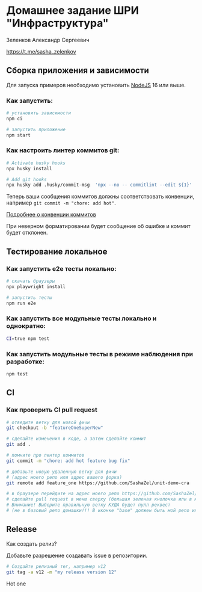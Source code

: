 # Домашнее задание ШРИ "Инфраструктура"

Зеленков Александр Сергеевич

https://t.me/sasha_zelenkov

## Сборка приложения и зависимости

Для запуска примеров необходимо установить [NodeJS](https://nodejs.org/en/download/) 16 или выше.

### Как запустить:

```sh
# установить зависимости
npm ci

# запустить приложение
npm start
```
### Как настроить линтер коммитов git:

```sh
# Activate husky hooks
npx husky install

# Add git hooks
npx husky add .husky/commit-msg  'npx --no -- commitlint --edit ${1}'
```
Теперь ваши сообщения коммитов должны соответствовать конвенции, например `git commit -m "chore: add hot"`.

[Подробнее о конвенции коммитов](https://www.conventionalcommits.org/en/v1.0.0/)

При неверном форматировании будет сообщение об ошибке и коммит будет отклонен.

## Тестирование локальное

### Как запустить e2e тесты локально:

```sh
# скачать браузеры
npx playwright install

# запустить тесты
npm run e2e
```
### Как запустить все модульные тесты локально и однократно:

```sh
CI=true npm test
```

### Как запустить модульные тесты в режиме наблюдения при разработке:

```sh
npm test
```

## CI

### Как проверить CI pull request

```sh
# отведите ветку для новой фичи
git checkout -b "featureOneSuperNew"

# сделайте изменения в коде, а затем сделайте коммит
git add .

# помните про линтер коммитов
git commit -m "chore: add hot feature bug fix"

# добавьте новую удаленную ветку для фичи 
# (адрес моего репо или адрес вашего форка)
git remote add feature_one https://github.com/SashaZel/unit-demo-cra

# в браузере перейдите на адрес моего репо https://github.com/SashaZel/unit-demo-cra
# сделайте pull request в меню сверху (большая зеленая кнопочка или в меню Pull requests) 
# Внимание! Выберите правильную ветку КУДА будет пулл реквест 
# (не в базовый репо домашки!!! В иконке "base" должен быть мой репо или ваш форк.)

```

## Release

Как создать релиз?

Добавьте разрешение создавать issue в репозитории.

```sh
# Создайте релизный тег, например v12
git tag -a v12 -m "my release version 12"

```
Hot one